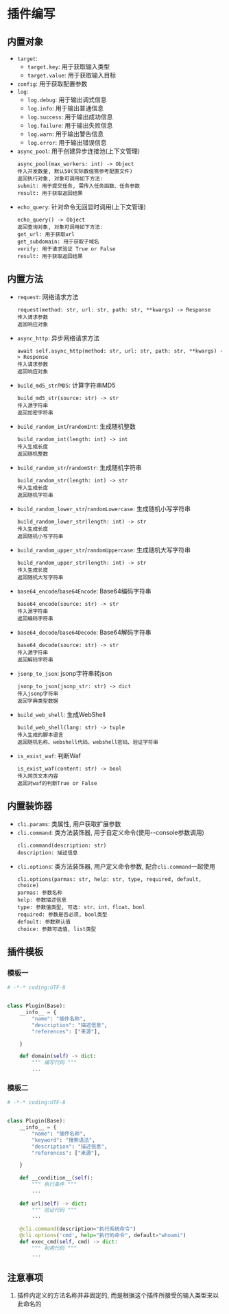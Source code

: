 # 插件编写
## 内置对象
+ `target`: 
  + `target.key`: 用于获取输入类型
  + `target.value`: 用于获取输入目标
+ `config`: 用于获取配置参数
+ `log`: 
  + `log.debug`: 用于输出调式信息
  + `log.info`: 用于输出普通信息
  + `log.success`: 用于输出成功信息
  + `log.failure`: 用于输出失败信息
  + `log.warn`: 用于输出警告信息
  + `log.error`: 用于输出错误信息
+ `async_pool`: 用于创建异步连接池(上下文管理)
  ```
  async_pool(max_workers: int) -> Object
  传入并发数量, 默认50(实际数值需参考配置文件)
  返回执行对象, 对象可调用如下方法:
  submit: 用于提交任务, 需传入任务函数、任务参数
  result: 用于获取返回结果
  ```
+ `echo_query`: 针对命令无回显时调用(上下文管理)
  ```
  echo_query() -> Object
  返回查询对象, 对象可调用如下方法:
  get_url: 用于获取url
  get_subdomain: 用于获取子域名
  verify: 用于请求验证 True or False
  result: 用于获取返回结果
  ```
  
## 内置方法

+ `request`: 网络请求方法
  ```
  request(method: str, url: str, path: str, **kwargs) -> Response
  传入请求参数
  返回响应对象
  ```
+ `async_http`: 异步网络请求方法
  ```
  await self.async_http(method: str, url: str, path: str, **kwargs) -> Response
  传入请求参数
  返回响应对象
  ```
+ `build_md5_str`/`MD5`: 计算字符串MD5
  ```
  build_md5_str(source: str) -> str
  传入源字符串
  返回加密字符串
  ```
+ `build_random_int`/`randomInt`: 生成随机整数
  ```
  build_random_int(length: int) -> int
  传入生成长度
  返回随机整数
  ```
+ `build_random_str`/`randomStr`: 生成随机字符串
  ```
  build_random_str(length: int) -> str
  传入生成长度
  返回随机字符串
  ```
+ `build_random_lower_str`/`randomLowercase`: 生成随机小写字符串
  ```
  build_random_lower_str(length: int) -> str
  传入生成长度
  返回随机小写字符串
  ```
+ `build_random_upper_str`/`randomUppercase`: 生成随机大写字符串
  ```
  build_random_upper_str(length: int) -> str
  传入生成长度
  返回随机大写字符串
  ```
+ `base64_encode`/`base64Encode`: Base64编码字符串
  ```
  base64_encode(source: str) -> str
  传入源字符串
  返回编码字符串
  ```
+ `base64_decode`/`base64Decode`: Base64解码字符串
  ```
  base64_decode(source: str) -> str
  传入源字符串
  返回解码字符串
  ```
+ `jsonp_to_json`: jsonp字符串转json
  ```
  jsonp_to_json(jsonp_str: str) -> dict
  传入jsonp字符串
  返回字典类型数据
  ```
+ `build_web_shell`: 生成WebShell
  ```
  build_web_shell(lang: str) -> tuple
  传入生成的脚本语言
  返回随机名称、webshell代码、webshell密码、验证字符串
  ```
+ `is_exist_waf`: 判断Waf
  ```
  is_exist_waf(content: str) -> bool
  传入网页文本内容
  返回对waf的判断True or False
  ```
## 内置装饰器
+ `cli.params`: 类属性, 用户获取扩展参数
+ `cli.command`: 类方法装饰器, 用于自定义命令(使用--console参数调用)
  ```
  cli.command(description: str)
  description: 描述信息
  ```
+ `cli.options`: 类方法装饰器, 用户定义命令参数, 配合`cli.command`一起使用
  ```
  cli.options(parmas: str, help: str, type, required, default, choice)
  parmas: 参数名称
  help: 参数描述信息
  type: 参数值类型, 可选: str、int、float、bool
  required: 参数是否必须, bool类型
  default: 参数默认值
  choice: 参数可选值, list类型
  ```

## 插件模板
### 模板一
```python
# -*-* coding:UTF-8


class Plugin(Base):
    __info__ = {
        "name": "插件名称",
        "description": "描述信息",
        "references": ["来源"],

    }

    def domain(self) -> dict:
        """ 编写代码 """
        ...
```
### 模板二
```python
# -*-* coding:UTF-8


class Plugin(Base):
    __info__ = {
        "name": "插件名称",
        "keyword": "搜索语法",
        "description": "描述信息",
        "references": ["来源"],

    }
    
    def __condition__(self):
        """ 执行条件 """
        ...
    
    def url(self) -> dict:
        """ 验证代码 """
        ...
    
    @cli.command(description="执行系统命令")
    @cli.options('cmd', help="执行的命令", default="whoami")
    def exec_cmd(self, cmd) -> dict:
        """ 利用代码 """
        ...

```

## 注意事项
1. 插件内定义的方法名称并非固定的, 而是根据这个插件所接受的输入类型来以此命名的
